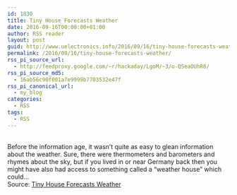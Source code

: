 ```yaml
---
id: 1830
title: Tiny House Forecasts Weather
date: 2016-09-16T00:00:00+01:00
author: RSS reader
layout: post
guid: http://www.uelectronics.info/2016/09/16/tiny-house-forecasts-weather/
permalink: /2016/09/16/tiny-house-forecasts-weather/
rss_pi_source_url:
  - http://feedproxy.google.com/~r/hackaday/LgoM/~3/o-QSeaOUhR8/
rss_pi_source_md5:
  - 16ab56c90f001a7e9999b7703532e47f
rss_pi_canonical_url:
  - my_blog
categories:
  - RSS
tags:
  - RSS
---
```

&#013;  
Before the information age, it wasn’t quite as easy to glean information about the weather. Sure, there were thermometers and barometers and rhymes about the sky, but if you lived in or near Germany back then you might have also had access to something called a “weather house” which could…&#013;  
Source: <a href="http://feedproxy.google.com/~r/hackaday/LgoM/~3/o-QSeaOUhR8/" target="_blank">Tiny House Forecasts Weather</a>